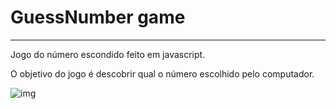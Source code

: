 # GuessNumber game
---
Jogo do número escondido feito em javascript.

O objetivo do jogo é descobrir qual o número escolhido pelo computador.

![img](https://i.imgur.com/8Gwfcwp.png)
